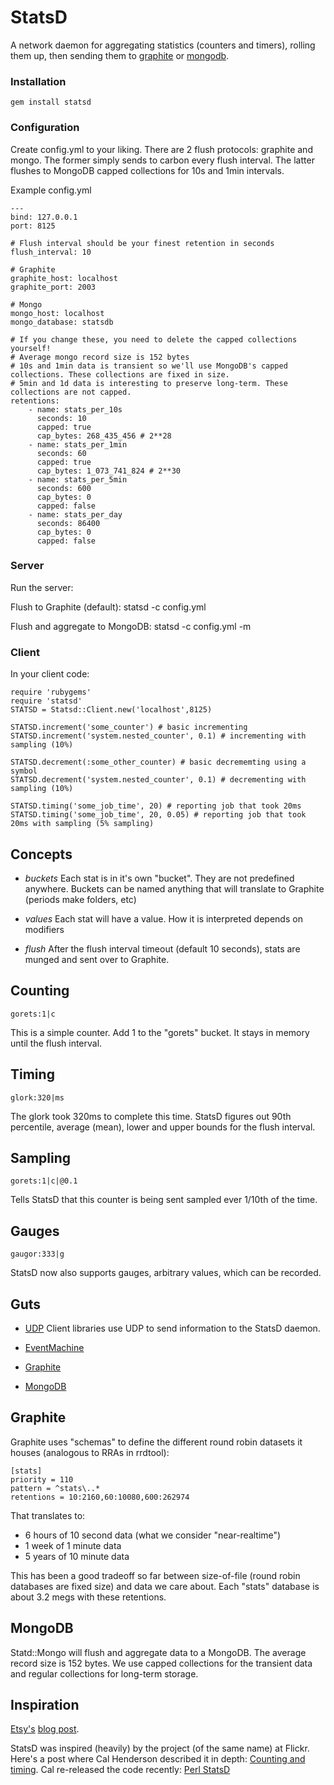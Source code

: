 StatsD
======

A network daemon for aggregating statistics (counters and timers), rolling them up, then sending them to [graphite][graphite] or [mongodb][mongodb].


### Installation

    gem install statsd

### Configuration

Create config.yml to your liking. There are 2 flush protocols: graphite and mongo. The former simply sends to carbon every flush interval. The latter flushes to MongoDB capped collections for 10s and 1min intervals.

Example config.yml

    ---
    bind: 127.0.0.1
    port: 8125

    # Flush interval should be your finest retention in seconds
    flush_interval: 10        

    # Graphite
    graphite_host: localhost
    graphite_port: 2003

    # Mongo
    mongo_host: localhost
    mongo_database: statsdb

    # If you change these, you need to delete the capped collections yourself!
    # Average mongo record size is 152 bytes
    # 10s and 1min data is transient so we'll use MongoDB's capped collections. These collections are fixed in size.
    # 5min and 1d data is interesting to preserve long-term. These collections are not capped.
    retentions: 
        - name: stats_per_10s
          seconds: 10
          capped: true
          cap_bytes: 268_435_456 # 2**28
        - name: stats_per_1min
          seconds: 60
          capped: true
          cap_bytes: 1_073_741_824 # 2**30
        - name: stats_per_5min
          seconds: 600
          cap_bytes: 0 
          capped: false
        - name: stats_per_day
          seconds: 86400
          cap_bytes: 0 
          capped: false


### Server
Run the server:

Flush to Graphite (default):
    statsd -c config.yml 

Flush and aggregate to MongoDB:
    statsd -c config.yml -m

### Client    
In your client code:

    require 'rubygems'
    require 'statsd'
    STATSD = Statsd::Client.new('localhost',8125)

    STATSD.increment('some_counter') # basic incrementing
    STATSD.increment('system.nested_counter', 0.1) # incrementing with sampling (10%)

    STATSD.decrement(:some_other_counter) # basic decrememting using a symbol
    STATSD.decrement('system.nested_counter', 0.1) # decrementing with sampling (10%)

    STATSD.timing('some_job_time', 20) # reporting job that took 20ms
    STATSD.timing('some_job_time', 20, 0.05) # reporting job that took 20ms with sampling (5% sampling)

Concepts
--------

* *buckets*
  Each stat is in it's own "bucket". They are not predefined anywhere. Buckets can be named anything that will translate to Graphite (periods make folders, etc)

* *values*
  Each stat will have a value. How it is interpreted depends on modifiers
  
* *flush*
  After the flush interval timeout (default 10 seconds), stats are munged and sent over to Graphite.

Counting
--------

    gorets:1|c

This is a simple counter. Add 1 to the "gorets" bucket. It stays in memory until the flush interval.


Timing
------

    glork:320|ms

The glork took 320ms to complete this time. StatsD figures out 90th percentile, average (mean), lower and upper bounds for the flush interval.

Sampling
--------

    gorets:1|c|@0.1

Tells StatsD that this counter is being sent sampled ever 1/10th of the time.

Gauges
------

    gaugor:333|g

StatsD now also supports gauges, arbitrary values, which can be recorded.

Guts
----

* [UDP][udp]
  Client libraries use UDP to send information to the StatsD daemon.

* [EventMachine][eventmachine]
* [Graphite][graphite]
* [MongoDB][mongodb]


Graphite
--------

Graphite uses "schemas" to define the different round robin datasets it houses (analogous to RRAs in rrdtool):

    [stats]
    priority = 110 
    pattern = ^stats\..*
    retentions = 10:2160,60:10080,600:262974

That translates to:

* 6 hours of 10 second data (what we consider "near-realtime")
* 1 week of 1 minute data
* 5 years of 10 minute data

This has been a good tradeoff so far between size-of-file (round robin databases are fixed size) and data we care about. Each "stats" database is about 3.2 megs with these retentions.


MongoDB
-------------

Statd::Mongo will flush and aggregate data to a MongoDB. The average record size is 152 bytes. We use capped collections for the transient data and regular collections for long-term storage. 

Inspiration
-----------
[Etsy's][etsy] [blog post][blog post].

StatsD was inspired (heavily) by the project (of the same name) at Flickr. Here's a post where Cal Henderson described it in depth:
[Counting and timing](http://code.flickr.com/blog/2008/10/27/counting-timing/). Cal re-released the code recently: [Perl StatsD](https://github.com/iamcal/Flickr-StatsD)


[graphite]: http://graphite.wikidot.com
[etsy]: http://www.etsy.com
[blog post]: http://codeascraft.etsy.com/2011/02/15/measure-anything-measure-everything/
[udp]: http://enwp.org/udp
[eventmachine]: http://rubyeventmachine.com/
[mongodb]: http://www.mongodb.org/
